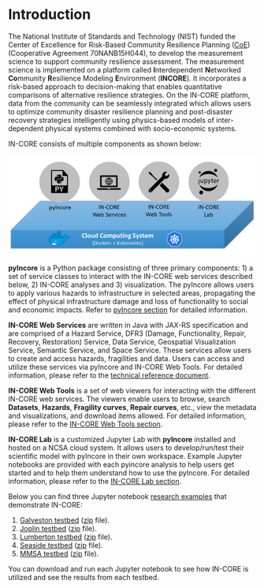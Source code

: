 # Introduction

The National Institute of Standards and Technology (NIST) funded the Center of Excellence for Risk-Based Community
Resilience Planning ([CoE](http://resilience.colostate.edu/)) (Cooperative Agreement 70NANB15H044), to develop the measurement science to support
community resilience assessment. The measurement science is implemented on a platform called <b>I</b>nterdependent <b>N</b>etworked <b>Co</b>mmunity <b>R</b>esilience Modeling <b>E</b>nvironment (**INCORE**). It incorporates a risk-based approach
to decision-making that enables quantitative comparisons of alternative resilience strategies.
On the IN-CORE platform, data from the community can be seamlessly integrated which allows users to optimize
community disaster resilience planning and post-disaster recovery strategies intelligently using physics-based
models of inter-dependent physical systems combined with socio-economic systems.

IN-CORE consists of multiple components as shown below:

![IN-CORE name and logo](images/incore.jpg)

**pyIncore**  is a Python package consisting of three primary components: 1) a set of service classes to interact
with the IN-CORE web services described below, 2) IN-CORE analyses and 3) visualization. The pyIncore allows users
to apply various hazards to infrastructure in selected areas, propagating the effect of physical infrastructure
damage and loss of functionality to social and economic impacts. Refer to [pyIncore section](pyincore.md) for detailed information.

**IN-CORE Web Services** are written in Java with JAX-RS specification and are comprised of a Hazard Service,
DFR3 (Damage, Functionality, Repair, Recovery, Restoration) Service, Data Service, Geospatial Visualization
Service, Semantic Service, and Space Service. These services allow users to create and access hazards, fragilities
and data. Users can access and utilize these services via pyIncore and IN-CORE Web Tools. For detailed information,
please refer to the [technical reference document](https://incore.ncsa.illinois.edu/doc/api/).

**IN-CORE Web Tools** is a set of web viewers for interacting with the different IN-CORE web services.
The viewers enable users to browse, search **Datasets**, **Hazards**, **Fragility curves**, **Repair curves**, etc.,
view the metadata and visualizations, and download items allowed.  For detailed information, please refer
to the [IN-CORE Web Tools section](webtools.md).

**IN-CORE Lab** is a customized Jupyter Lab with **pyIncore** installed and hosted on a NCSA cloud system.
It allows users to develop/run/test their scientific model with pyIncore in their own workspace.
Example Jupyter notebooks are provided with each pyincore analysis to help users get started and to help them
understand how to use the pyIncore.  For detailed information, please refer to the [IN-CORE Lab section](incore_lab.md).

Below you can find three Jupyter notebook [research examples](notebooks.md) that demonstrate IN-CORE:

1. [Galveston testbed](notebooks/Galveston_testbed/Galveston_testbed.md) ([zip](https://github.com/IN-CORE/incore-docs/blob/master/notebooks/Galveston_testbed.zip) file).
2. [Joplin testbed](notebooks/Joplin_testbed/Joplin_testbed.md) ([zip](https://github.com/IN-CORE/incore-docs/blob/master/notebooks/Joplin_testbed.zip) file).
3. [Lumberton testbed](notebooks/Lumberton_testbed/Lumberton_testbed.md) ([zip](https://github.com/IN-CORE/incore-docs/blob/master/notebooks/Lumberton_testbed.zip) file).
4. [Seaside testbed](notebooks/Seaside_testbed/Seaside_testbed.md) ([zip](https://github.com/IN-CORE/incore-docs/blob/master/notebooks/Seaside_testbed.zip) file).
5. [MMSA testbed](notebooks/MMSA_testbed/MMSA_Seismic_Functionality_Analysis_for_Interdependent_Buildings-Water-Power_using_Fragility_and_Repair_Rate_Curves.md) ([zip](https://github.com/IN-CORE/incore-docs/blob/main/notebooks/MMSA_testbed.zip) file).

You can download and run each Jupyter notebook to see how IN-CORE is utilized and see the results from each testbed.

